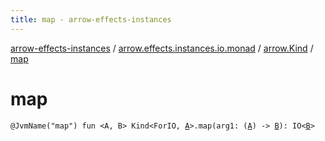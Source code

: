```yaml
---
title: map - arrow-effects-instances
---
```


[arrow-effects-instances](../../index.html) / [arrow.effects.instances.io.monad](../index.html) / [arrow.Kind](index.html) / [map](./map.html)

# map

`@JvmName("map") fun <A, B> Kind<ForIO, `[`A`](map.html#A)`>.map(arg1: (`[`A`](map.html#A)`) -> `[`B`](map.html#B)`): IO<`[`B`](map.html#B)`>`
